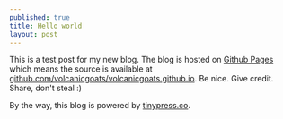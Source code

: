 ```yaml
---
published: true
title: Hello world
layout: post
---
```

This is a test post for my new blog. The blog is hosted on [Github Pages](http://pages.github.com/) which means the source is available at [github.com/volcanicgoats/volcanicgoats.github.io](http://github.com/volcanicgoats/volcanicgoats.github.io). Be nice. Give credit. Share, don't steal :)

By the way, this blog is powered by [tinypress.co](https://tinypress.co).